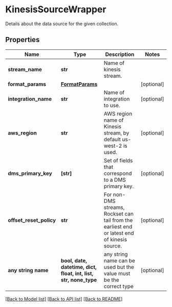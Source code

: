 # KinesisSourceWrapper

Details about the data source for the given collection.

## Properties
Name | Type | Description | Notes
------------ | ------------- | ------------- | -------------
**stream_name** | **str** | Name of kinesis stream. | 
**format_params** | [**FormatParams**](FormatParams.md) |  | [optional] 
**integration_name** | **str** | Name of integration to use. | [optional] 
**aws_region** | **str** | AWS region name of Kinesis stream, by default us-west-2 is used. | [optional] 
**dms_primary_key** | **[str]** | Set of fields that correspond to a DMS primary key. | [optional] 
**offset_reset_policy** | **str** | For non-DMS streams, Rockset can tail from the earliest end or latest end of kinesis source. | [optional] 
**any string name** | **bool, date, datetime, dict, float, int, list, str, none_type** | any string name can be used but the value must be the correct type | [optional]

[[Back to Model list]](../README.md#documentation-for-models) [[Back to API list]](../README.md#documentation-for-api-endpoints) [[Back to README]](../README.md)


